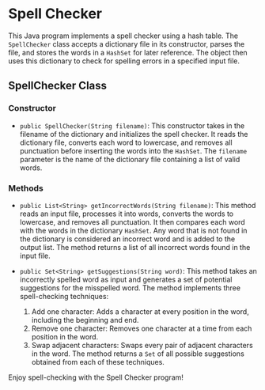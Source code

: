 # Spell Checker

This Java program implements a spell checker using a hash table. The `SpellChecker` class accepts a dictionary file in its constructor, parses the file, and stores the words in a `HashSet` for later reference. The object then uses this dictionary to check for spelling errors in a specified input file.

## SpellChecker Class

### Constructor

* `public SpellChecker(String filename)`: This constructor takes in the filename of the dictionary and initializes the spell checker. It reads the dictionary file, converts each word to lowercase, and removes all punctuation before inserting the words into the `HashSet`. The `filename` parameter is the name of the dictionary file containing a list of valid words.

### Methods

* `public List<String> getIncorrectWords(String filename)`: This method reads an input file, processes it into words, converts the words to lowercase, and removes all punctuation. It then compares each word with the words in the dictionary `HashSet`. Any word that is not found in the dictionary is considered an incorrect word and is added to the output list. The method returns a list of all incorrect words found in the input file.

* `public Set<String> getSuggestions(String word)`: This method takes an incorrectly spelled word as input and generates a set of potential suggestions for the misspelled word. The method implements three spell-checking techniques:
    1. Add one character: Adds a character at every position in the word, including the beginning and end.
    2. Remove one character: Removes one character at a time from each position in the word.
    3. Swap adjacent characters: Swaps every pair of adjacent characters in the word.
   The method returns a `Set` of all possible suggestions obtained from each of these techniques.

Enjoy spell-checking with the Spell Checker program!
